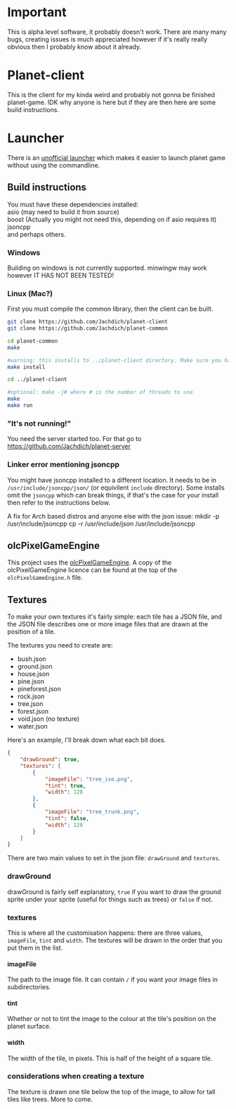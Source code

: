 # Important

This is alpha level software, it probably doesn't work. There are many many bugs, creating issues is much appreciated however if it's really really obvious then I probably know about it already.

# Planet-client

This is the client for my kinda weird and probably not gonna be finished planet-game. IDK why anyone is here but if they are then here are some build instructions.

# Launcher

There is an [unofficial launcher](https://github.com/NeptuniteDaniel/SolarLauncher) which makes it easier to launch planet game without using the commandline.

## Build instructions

You must have these dependencies installed:  
    asio (may need to build it from source)  
    boost (Actually you might not need this, depending on if asio requires it)
    jsoncpp  
and perhaps others.  

### Windows

Building on windows is not currently supported. minwingw may work however IT HAS NOT BEEN TESTED!

### Linux (Mac?)

First you must compile the common library, then the client can be built.
```bash
git clone https://github.com/Jachdich/planet-client
git clone https://github.com/Jachdich/planet-common

cd planet-common
make

#warning: this installs to ../planet-client directory. Make sure you have that installed!
make install

cd ../planet-client

#optional: make -j# where # is the number of threads to use
make
make run
```

### "It's not running!"

You need the server started too. For that go to https://github.com/Jachdich/planet-server

### Linker error mentioning jsoncpp

You might have jsoncpp installed to a different location. It needs to be in `/usr/include/jsoncpp/json/` (or equivilent `include` directory). Some installs omit the `jsoncpp` which can break things, if that's the case for your install then refer to the instructions below.

A fix for Arch based distros and anyone else with the json issue:
mkdir -p /usr/include/jsoncpp
cp -r /usr/include/json /usr/include/jsoncpp

## olcPixelGameEngine

This project uses the [olcPixelGameEngine](https://github.com/OneLoneCoder/olcPixelGameEngine). A copy of the olcPixelGameEngine licence can be found at the top of the `olcPixelGameEngine.h` file.


## Textures

To make your own textures it's fairly simple: each tile has a JSON file, and the JSON file describes one or more image files that are drawn at the position of a tile.

The textures you need to create are:
 - bush.json
 - ground.json
 - house.json
 - pine.json
 - pineforest.json
 - rock.json
 - tree.json
 - forest.json
 - void.json (no texture)
 - water.json

Here's an example, I'll break down what each bit does.

```json
{
    "drawGround": true,
    "textures": [
        {
            "imageFile": "tree_iso.png",
            "tint": true,
            "width": 128
        },
        {
            "imageFile": "tree_trunk.png",
            "tint": false,
            "width": 128
        }
    ]
}
```

There are two main values to set in the json file: `drawGround` and `textures`.

### drawGround

drawGround is fairly self explanatory, `true` if you want to draw the ground sprite under your sprite (useful for things such as trees) or `false` if not.

### textures

This is where all the customisation happens: there are three values, `imageFile`, `tint` and `width`. The textures will be drawn in the order that you put them in the list.

#### imageFile

The path to the image file. It can contain `/` if you want your image files in subdirectories.

#### tint

Whether or not to tint the image to the colour at the tile's position on the planet surface.

#### width

The width of the tile, in pixels. This is half of the height of a square tile.

### considerations when creating a texture

The texture is drawn one tile below the top of the image, to allow for tall tiles like trees.
More to come.
